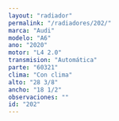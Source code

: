```yaml
---
layout: "radiador"
permalink: "/radiadores/202/"
marca: "Audi"
modelo: "A6"
ano: "2020"
motor: "L4 2.0"
transmision: "Automática"
parte: "60321"
clima: "Con clima"
alto: "28 3/8"
ancho: "18 1/2"
observaciones: ""
id: "202"
---
```


